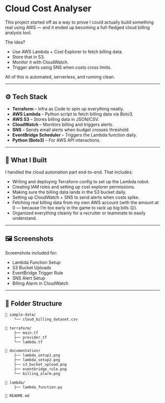 # Cloud Cost Analyser 

This project started off as a way to prove I could actually build something real using AWS — and it ended up becoming a full-fledged cloud billing analysis tool.

The idea?  
- Use AWS Lambda + Cost Explorer to fetch billing data.  
- Store that in S3.  
- Monitor it with CloudWatch.  
- Trigger alerts using SNS when costs cross limits.  


All of this is automated, serverless, and running clean.

---

## ⚙️ Tech Stack

- **Terraform** – Infra as Code to spin up everything neatly.  
- **AWS Lambda** – Python script to fetch billing data via Boto3.  
- **AWS S3** – Stores billing data in JSON/CSV.  
- **CloudWatch** – Monitors billing and triggers alerts.  
- **SNS** – Sends email alerts when budget crosses threshold.  
- **EventBridge Scheduler** – Triggers the Lambda function daily.  
- **Python (Boto3)** – For AWS API interactions.

---

## 🔨 What I Built

I handled the cloud automation part end-to-end. That includes:

- Writing and deploying Terraform config to set up the Lambda robot.  
- Creating IAM roles and setting up cost explorer permissions.  
- Making sure the billing data lands in the S3 bucket daily.  
- Setting up CloudWatch + SNS to send alerts when costs spike.  
- Fetching real billing data from my own AWS account (with the amount at 0 — because I’m too early in the game to rack up big bills 😉).  
- Organized everything cleanly for a recruiter or teammate to easily understand.



---

## 🖼️ Screenshots

Screenshots included for:

- Lambda Function Setup  
- S3 Bucket Uploads  
- EventBridge Trigger Rule  
- SNS Alert Setup  
- Billing Alarm in CloudWatch  

---

## 📂 Folder Structure

```bash
📁 sample-data/
    └── cloud_billing_dataset.csv

📁 terraform/
    ├── main.tf
    ├── provider.tf
    └── lambda.tf

📁 documentation/
    ├── lambda_setup1.png
    ├── lambda_setup2.png
    ├── s3_bucket_upload.png
    ├── eventbridge_rule.png
    └── billing_alarm.png

📁 lambda/
    ├── lambda_function.py

📄 README.md
